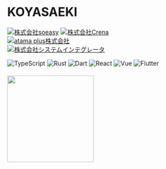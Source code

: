 # KOYASAEKI

<a href="https://www.soeasy.co.jp/"><img src="https://img.shields.io/badge/2024.01~-株式会社soeasy-f80" alt="株式会社soeasy"></a>
<a href="https://create-new-air.com/"><img src="https://img.shields.io/badge/2023.12~-株式会社Crena-04384c" alt="株式会社Crena"></a>  
<a href="https://corp.atama.plus/"><img src="https://img.shields.io/badge/2022.09~2023.12-atama_plus株式会社-0095aa" alt="atama plus株式会社"></a>  
<a href="https://corporate.sint.co.jp/"><img src="https://img.shields.io/badge/2017.04~2022.08-株式会社システムインテグレータ-98AAC6" alt="株式会社システムインテグレータ"></a>

<div>
<img src="https://img.shields.io/badge/TypeScript-007ACC?style=for-the-badge&logo=typescript&logoColor=white" alt="TypeScript">
<img src="https://img.shields.io/badge/Rust-000000?style=for-the-badge&logo=rust&logoColor=white" alt="Rust">
<img src="https://img.shields.io/badge/Dart-0175C2?style=for-the-badge&logo=dart&logoColor=white" alt="Dart">
<img src="https://img.shields.io/badge/React-20232A?style=for-the-badge&logo=react&logoColor=61DAFB" alt="React">
<img src="https://img.shields.io/badge/Vue.js-35495E?style=for-the-badge&logo=vue.js&logoColor=4FC08D" alt="Vue">
<img src="https://img.shields.io/badge/Flutter-02569B?style=for-the-badge&logo=flutter&logoColor=white" alt="Flutter">
</div>

<img height=200 align="center" style="margin-top: 20px" src="https://github-readme-stats.vercel.app/api/top-langs?username=koyasaeki&layout=compact&langs_count=8&card_width=320&theme=ambient_gradient" />
